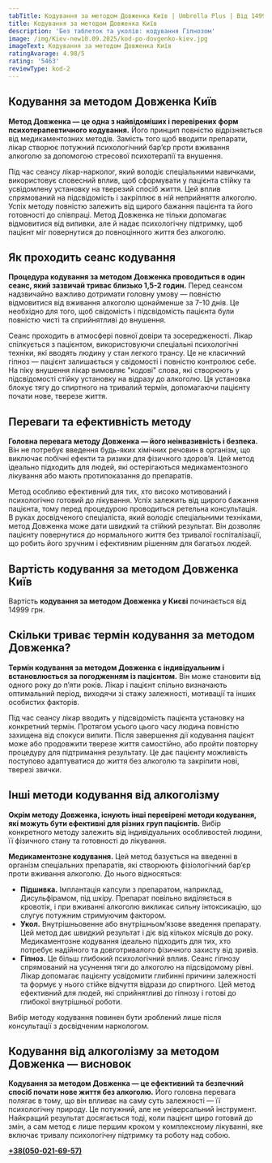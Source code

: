 ```yaml
---
tabTitle: Кодування за методом Довженка Київ | Umbrella Plus | Від 14999 грн
title: Кодування за методом Довженка Київ
description: 'Без таблеток та уколів: кодування Гіпнозом'
image: /img/Kiev-new10.09.2025/kod-po-dovgenko-kiev.jpg
imageText: Кодування за методом Довженка Київ
ratingAvarage: 4.98/5
rating: '5463'
reviewType: kod-2
---
```


## Кодування за методом Довженка Київ

**Метод Довженка — це одна з найвідоміших і перевірених форм психотерапевтичного кодування.** Його принцип повністю відрізняється від медикаментозних методів. Замість того щоб вводити препарати, лікар створює потужний психологічний бар’єр проти вживання алкоголю за допомогою стресової психотерапії та внушення.

Під час сеансу лікар-нарколог, який володіє спеціальними навичками, використовує словесний вплив, щоб сформувати у пацієнта стійку та усвідомлену установку на тверезий спосіб життя. Цей вплив спрямований на підсвідомість і закріплює в ній неприйняття алкоголю. Успіх методу повністю залежить від щирого бажання пацієнта та його готовності до співпраці. Метод Довженка не тільки допомагає відмовитися від випивки, але й надає психологічну підтримку, щоб пацієнт міг повернутися до повноцінного життя без алкоголю.

## Як проходить сеанс кодування

**Процедура кодування за методом Довженка проводиться в один сеанс, який зазвичай триває близько 1,5-2 годин.** Перед сеансом надзвичайно важливо дотримати головну умову — повністю відмовитися від вживання алкоголю щонайменше за 7-10 днів. Це необхідно для того, щоб свідомість і підсвідомість пацієнта були повністю чисті та сприйнятливі до внушення.

Сеанс проходить в атмосфері повної довіри та зосередженості. Лікар спілкується з пацієнтом, використовуючи спеціальні психологічні техніки, які вводять людину у стан легкого трансу. Це не класичний гіпноз — пацієнт залишається у свідомості і повністю контролює себе. На піку внушення лікар вимовляє "кодові" слова, які створюють у підсвідомості стійку установку на відразу до алкоголю. Ця установка блокує тягу до спиртного на тривалий термін, допомагаючи пацієнту почати нове, тверезе життя.

## Переваги та ефективність методу

**Головна перевага методу Довженка — його неінвазивність і безпека.** Він не потребує введення будь-яких хімічних речовин в організм, що виключає побічні ефекти та ризики для фізичного здоров’я. Цей метод ідеально підходить для людей, які остерігаються медикаментозного лікування або мають протипоказання до препаратів.

Метод особливо ефективний для тих, хто високо мотивований і психологічно готовий до лікування. Успіх залежить від щирого бажання пацієнта, тому перед процедурою проводиться ретельна консультація. В руках досвідченого спеціаліста, який володіє спеціальними техніками, метод Довженка може дати швидкий та стійкий результат. Він дозволяє пацієнту повернутися до нормального життя без тривалої госпіталізації, що робить його зручним і ефективним рішенням для багатьох людей.

## Вартість кодування за методом Довженка Київ

Вартість **кодування за методом Довженка у Києві** починається від 14999 грн.

## Скільки триває термін кодування за методом Довженка?

**Термін кодування за методом Довженка є індивідуальним і встановлюється за погодженням із пацієнтом.** Він може становити від одного року до п’яти років. Лікар і пацієнт спільно визначають оптимальний період, виходячи зі стажу залежності, мотивації та інших особистих факторів.

Під час сеансу лікар вводить у підсвідомість пацієнта установку на конкретний термін. Протягом усього цього часу людина повністю захищена від спокуси випити. Після завершення дії кодування пацієнт може або продовжити тверезе життя самостійно, або пройти повторну процедуру для підтримання результату. Це дає пацієнту можливість поступово адаптуватися до життя без алкоголю та закріпити нові, тверезі звички.

## Інші методи кодування від алкоголізму

**Окрім методу Довженка, існують інші перевірені методи кодування, які можуть бути ефективні для різних груп пацієнтів.** Вибір конкретного методу залежить від індивідуальних особливостей людини, її фізичного стану та готовності до лікування.

**Медикаментозне кодування.** Цей метод базується на введенні в організм спеціальних препаратів, які створюють фізіологічний бар’єр проти вживання алкоголю. До нього відносяться:

* **Підшивка.** Імплантація капсули з препаратом, наприклад, Дисульфірамом, під шкіру. Препарат повільно виділяється в кровотік, і при вживанні алкоголю викликає сильну інтоксикацію, що слугує потужним стримуючим фактором.
* **Укол.** Внутрішньовенне або внутрішньом’язове введення препарату. Цей метод дає швидкий результат і діє від кількох місяців до року. Медикаментозне кодування ідеально підходить для тих, хто потребує надійного та довготривалого фізичного захисту від зривів.
* **Гіпноз.** Це більш глибокий психологічний вплив. Сеанс гіпнозу спрямований на усунення тяги до алкоголю на підсвідомому рівні. Лікар допомагає пацієнту усвідомити глибинні причини залежності та формує у нього стійке відчуття відрази до спиртного. Цей метод ефективний для людей, які сприйнятливі до гіпнозу і готові до глибокої внутрішньої роботи.

Вибір методу кодування повинен бути зроблений лише після консультації з досвідченим наркологом.

## Кодування від алкоголізму за методом Довженка — висновок

**Кодування за методом Довженка — це ефективний та безпечний спосіб почати нове життя без алкоголю.** Його головна перевага полягає в тому, що він впливає на саму суть залежності — її психологічну природу. Це потужний, але не універсальний інструмент. Найкращий результат досягається тоді, коли пацієнт щиро готовий до змін, а сам метод є лише першим кроком у комплексному лікуванні, яке включає тривалу психологічну підтримку та роботу над собою.

**[+38(050-021-69-57)](tel:0500216957)**
